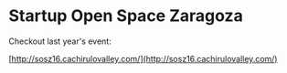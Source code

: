 # Startup Open Space Zaragoza 

Checkout last year's event:

[http://sosz16.cachirulovalley.com/](http://sosz16.cachirulovalley.com/)
